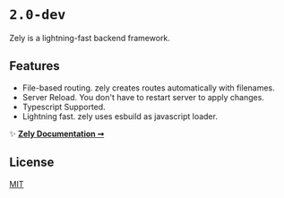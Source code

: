# `2.0-dev`

Zely is a lightning-fast backend framework.

## Features

- File-based routing. zely creates routes automatically with filenames.
- Server Reload. You don't have to restart server to apply changes.
- Typescript Supported.
- Lightning fast. zely uses esbuild as javascript loader.

✨ [**Zely Documentation ➞**](https://zely.netlify.app)

## License

[MIT](/LICENSE)
